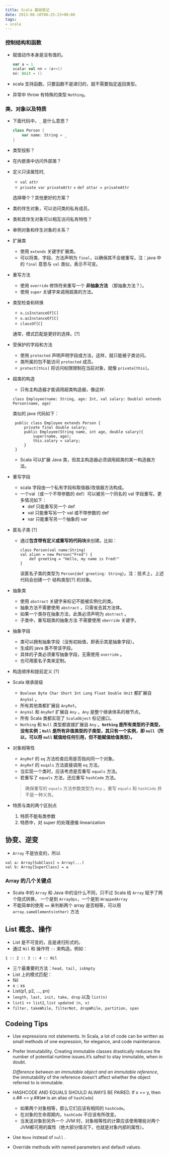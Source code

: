 ```yaml
---
title: Scala 基础笔记
date: 2013-08-10T00:25:23+08:00
tags:
- scala
---
```


### 控制结构和函数

- 赋值动作本身是没有值的。

  ``` scala
  var a = 1
  scala> val nn = (a+=1)
  nn: Unit = ()
  ```
- scala 支持函数。只要函数不是递归的，就不需要指定返回类型。
- 异常中 throw 有特殊的类型 `Nothing`。

### 类、对象以及特质

- 下面代码中，`_` 是什么意思？

  ``` scala
  class Person {
      var name: String = _
  }
  ```
- 类型投影？
- 在内嵌类中访问外部类？
- 定义只读属性时,
  - `val attr`
  - `private var privateAttr` + `def attar = privateAttr`

  选择哪个？其他更好的方案？

- 类的伴生对象，可以访问类的私有成员。
- 类和其伴生对象可以相互访问私有特性？
- 单例对象和伴生对象的关系？
- 扩展类
  - 使用 `extends` 关键字扩展类。
  - 可以将类、字段、方法声明为 `final`，以确保其不会被重写。注：java 中的 `final` 意思与 `val` 类似，表示不可变。
- 重写方法
  - 使用 `override` 修饰符来重写一个 **非抽象方法** （那抽象方法？）。
  - 使用 `super` 关键字来调用超类的方法。
- 类型检查和转换
  - `o.isInstanceOf[C]`
  - `o.asInstanceOf[C]`
  - `classOf[C]`

  通常，模式匹配是更好的选择。[?]
- 受保护的字段和方法
  - 使用 `protected` 声明声明字段或方法，这样，就只能被子类访问。
  - 类所属的包不能访问 `protected` 成员。
  - `protect[this]` 将访问权限限制在当前对象，就像 `private[this]`。
- 超类的构造
  - 只有主构造器才能调用超类构造器，像这样:

   ```
   class Employee(name: String, age: Int, val salary: Double) extends Person(name, age)
   ```

   类似的 java 代码如下：

   ```
    public class Employee extends Person {
        private final double salary;
        public Employee(String name, int age, double salary){
            super(name, age);
            this.salary = salary;
        }
    }
   ```
  - Scala 可以扩展 Java 类，但其主构造器必须调用超类的某一构造器方法。
- 重写字段
  - scala 字段由一个私有字段和取值器/改值器方法构成。
  - 一个val（或一个不带参数的 def）可以被另一个同名的 val 字段重写。更多情况如下：
    - def 只能重写另一个 def
    - val 只能重写另一个 val 或不带参数的 def
    - var 只能重写另一个抽象的 var
- 匿名子类 [?]
  - 通过**包含带有定义或重写的代码块**来创建。比如：

    ```
    class Person(val name:String)
    val alien = new Person("Fred") {
        def greeting = "Hello, my name is Fred!"
    }
    ```

    该匿名子类的类型为 `Person{def greeting: String}`。注：技术上，上述代码会创建一个 结构类型[?] 的对象。
- 抽象类
  - 使用 `abstract` 关键字来标记不能被实例化的类。
  - 抽象方法不需要使用 `abstract` ，只需省去其方法体。
  - 如果一个类存在抽象方法，此类必须声明为 `abstract` 。
  - 子类中，重写超类的抽象方法 不需要使用 `oberride` 关键字。
- 抽象字段
  - 类可以拥有抽象字段（没有初始值，即表示其是抽象字段）。
  - 生成的 java 类不带该字段。
  - 具体的子类必须重写抽象字段，无需使用 `override` 。
  - 也可用匿名子类来定制。
- 构造顺序和提前定义 [?]
- Scala 继承层级
  - `Boolean Byte Char Short Int Long Float Double Unit` 都扩展自 `AnyVal` 。
  - 所有其他类都扩展自 `AnyRef`。
  - `AnyVal` 和 `AnyRef` 扩展自 `Any` 。`Any` 是整个继承体系的根节点。
  - 所有 Scala 类都实现了 `ScalaObject` 标记接口。
  - `Nothing` 和 `Null` 类型都直接扩展自 `Any` 。**`Nothing` 是所有类型的子类型，没有实例；`Null` 是所有非值类型的子类型，其只有一个实例，即 `null`（所以，可以将 `null` 赋值给任何引用，但不能赋值给值类型）。**
- 对象相等性
  - `AnyRef` 的 `eq` 方法检查应用是否指向同一个对象。
  - `AnyRef` 的 `euqals` 方法直接调用 `eq` 方法。
  - 当实现一个类时，应该考虑是否重写 `equals` 方法。
  - 若重写了 `equals` 方法，还应重写 `hashCode` 方法。

  > 确保重写的 `equals` 方法参数类型为 `Any` 。重写 `equals` 和 `hashCode` 并不是一种义务。

- 特质与类的两个区别点
  1. 特质不能有类参数
  2. 特质中，对 super 的处理遵循 linearization

## 协变、逆变

-   `Array` 不是协变的，所以

  ```
  val a: Array[SubClass] = Array(...)
  val b: Array[SuperClass] = a
  ```


### Array 的几个关键点

-   Scala 中的 `Array` 和 Java 中的没什么不同，只不过 Scala 给 `Array` 赋予了两个隐式转换，
  一个是到 `ArrayOps`，一个是到 `WrappedArray`
-   不能简单的使用 `==` 来判断两个 array 是否相等，可以用 `array.sameElements(other)` 方法

## List 概念、操作

-   List 是不可变的，且是递归形式的。
-   通过 `Nil` 和 操作符 `::` 来构造。例如：

  ```
  1 :: 2 :: 3 :: 4 :: Nil
  ```
-   三个最重要的方法：`head, tail, isEmpty`
-   List 上的模式匹配：
  -   Nil
  -   x :: xs
  -   List(p1, p2, ..., pn)
-   `length, last, init, take, drop` 以及 `list(n)`
-   `list1 ++ list2`, `list updated (n, x)`
- `filter, takeWhile, filterNot, dropWhile, partition, span`

## Codeing Tips

- Use expressions not statements. In Scala, a lot of code can be written as small methods of one expression, for elegance, and code maintenance.
- Prefer Immutability. Creating immutable classes drastically reduces the number of potential runtime issues.it’s safest to stay immutable, when in doubt.

  _Difference between an immutable object and an immutable reference_, the immutability of the reference doesn’t affect whether the object referred to is immutable.

- HASHCODE AND EQUALS SHOULD ALWAYS BE PAIRED. If x == y, then x.## == y.##(`##` is an alias of `hashCode`)
  - 如果两个对象相等，那么它们应该有相同的 `hashCode`。
  - 在对象的生命周期内，`hashCode` 不应该有所改变。
  - 当发送对象到另外一个 JVM 时，对象相等性的计算应该使用哪些对两个JVM都可用的属性（绝大部分情况下，也就是对象内部的属性）。
- Use `None` instead of `null` .
- Override methods with named parameters and default values.

